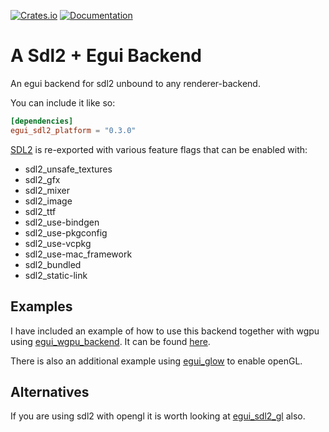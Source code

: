 [![Crates.io](https://img.shields.io/crates/v/egui_sdl2_platform.svg)](https://crates.io/crates/egui_sdl2_platform)
[![Documentation](https://docs.rs/egui_sdl2_platform/badge.svg)](https://docs.rs/sdl2_egui_platform)

# A Sdl2 + Egui Backend
An egui backend for sdl2 unbound to any renderer-backend.

You can include it like so:
```toml
[dependencies]
egui_sdl2_platform = "0.3.0"
```

[SDL2](https://github.com/Rust-SDL2/rust-sdl2) is re-exported with various feature flags that can be enabled with:

- sdl2_unsafe_textures
- sdl2_gfx
- sdl2_mixer
- sdl2_image
- sdl2_ttf
- sdl2_use-bindgen
- sdl2_use-pkgconfig
- sdl2_use-vcpkg
- sdl2_use-mac_framework
- sdl2_bundled
- sdl2_static-link

## Examples
I have included an example of how to use this backend together with wgpu using [egui_wgpu_backend](https://github.com/hasenbanck/egui_wgpu_backend).
It can be found [here](https://github.com/ComLarsic/sdl2_egui_platform/tree/main/examples/sdl2_plus_wgpu).

There is also an additional example using [egui_glow](https://github.com/emilk/egui/tree/master/crates/egui_glow) to enable openGL.

## Alternatives
If you are using sdl2 with opengl it is worth looking at [egui_sdl2_gl](https://github.com/ArjunNair/egui_sdl2_gl/) also.
